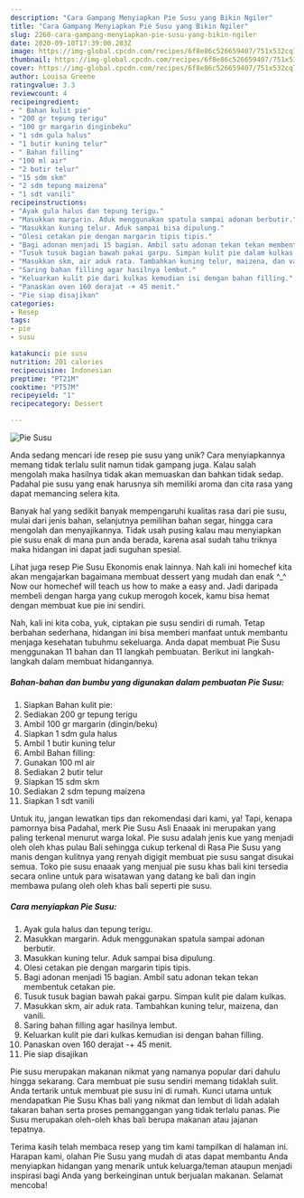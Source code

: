 ```yaml
---
description: "Cara Gampang Menyiapkan Pie Susu yang Bikin Ngiler"
title: "Cara Gampang Menyiapkan Pie Susu yang Bikin Ngiler"
slug: 2260-cara-gampang-menyiapkan-pie-susu-yang-bikin-ngiler
date: 2020-09-10T17:39:00.203Z
image: https://img-global.cpcdn.com/recipes/6f8e86c526659407/751x532cq70/pie-susu-foto-resep-utama.jpg
thumbnail: https://img-global.cpcdn.com/recipes/6f8e86c526659407/751x532cq70/pie-susu-foto-resep-utama.jpg
cover: https://img-global.cpcdn.com/recipes/6f8e86c526659407/751x532cq70/pie-susu-foto-resep-utama.jpg
author: Louisa Greene
ratingvalue: 3.3
reviewcount: 4
recipeingredient:
- " Bahan kulit pie"
- "200 gr tepung terigu"
- "100 gr margarin dinginbeku"
- "1 sdm gula halus"
- "1 butir kuning telur"
- " Bahan filling"
- "100 ml air"
- "2 butir telur"
- "15 sdm skm"
- "2 sdm tepung maizena"
- "1 sdt vanili"
recipeinstructions:
- "Ayak gula halus dan tepung terigu."
- "Masukkan margarin. Aduk menggunakan spatula sampai adonan berbutir."
- "Masukkan kuning telur. Aduk sampai bisa dipulung."
- "Olesi cetakan pie dengan margarin tipis tipis."
- "Bagi adonan menjadi 15 bagian. Ambil satu adonan tekan tekan membentuk cetakan pie."
- "Tusuk tusuk bagian bawah pakai garpu. Simpan kulit pie dalam kulkas."
- "Masukkan skm, air aduk rata. Tambahkan kuning telur, maizena, dan vanili."
- "Saring bahan filling agar hasilnya lembut."
- "Keluarkan kulit pie dari kulkas kemudian isi dengan bahan filling."
- "Panaskan oven 160 derajat -+ 45 menit."
- "Pie siap disajikan"
categories:
- Resep
tags:
- pie
- susu

katakunci: pie susu 
nutrition: 201 calories
recipecuisine: Indonesian
preptime: "PT21M"
cooktime: "PT57M"
recipeyield: "1"
recipecategory: Dessert

---
```



![Pie Susu](https://img-global.cpcdn.com/recipes/6f8e86c526659407/751x532cq70/pie-susu-foto-resep-utama.jpg)

Anda sedang mencari ide resep pie susu yang unik? Cara menyiapkannya memang tidak terlalu sulit namun tidak gampang juga. Kalau salah mengolah maka hasilnya tidak akan memuaskan dan bahkan tidak sedap. Padahal pie susu yang enak harusnya sih memiliki aroma dan cita rasa yang dapat memancing selera kita.

Banyak hal yang sedikit banyak mempengaruhi kualitas rasa dari pie susu, mulai dari jenis bahan, selanjutnya pemilihan bahan segar, hingga cara mengolah dan menyajikannya. Tidak usah pusing kalau mau menyiapkan pie susu enak di mana pun anda berada, karena asal sudah tahu triknya maka hidangan ini dapat jadi suguhan spesial.

Lihat juga resep Pie Susu Ekonomis enak lainnya. Nah kali ini homechef kita akan mengajarkan bagaimana membuat dessert yang mudah dan enak ^_^ Now our homechef will teach us how to make a easy and. Jadi daripada membeli dengan harga yang cukup merogoh kocek, kamu bisa hemat dengan membuat kue pie ini sendiri.


Nah, kali ini kita coba, yuk, ciptakan pie susu sendiri di rumah. Tetap berbahan sederhana, hidangan ini bisa memberi manfaat untuk membantu menjaga kesehatan tubuhmu sekeluarga. Anda dapat membuat Pie Susu menggunakan 11 bahan dan 11 langkah pembuatan. Berikut ini langkah-langkah dalam membuat hidangannya.

<!--inarticleads1-->

##### Bahan-bahan dan bumbu yang digunakan dalam pembuatan Pie Susu:

1. Siapkan  Bahan kulit pie:
1. Sediakan 200 gr tepung terigu
1. Ambil 100 gr margarin (dingin/beku)
1. Siapkan 1 sdm gula halus
1. Ambil 1 butir kuning telur
1. Ambil  Bahan filling:
1. Gunakan 100 ml air
1. Sediakan 2 butir telur
1. Siapkan 15 sdm skm
1. Sediakan 2 sdm tepung maizena
1. Siapkan 1 sdt vanili


Untuk itu, jangan lewatkan tips dan rekomendasi dari kami, ya! Tapi, kenapa pamornya bisa Padahal, merk Pie Susu Asli Enaaak ini merupakan yang paling terkenal menurut warga lokal. Pie susu adalah jenis kue yang menjadi oleh oleh khas pulau Bali sehingga cukup terkenal di Rasa Pie Susu yang manis dengan kulitnya yang renyah digigit membuat pie susu sangat disukai semua. Toko pie susu enaaak yang menjual pie susu khas bali kini tersedia secara online untuk para wisatawan yang datang ke bali dan ingin membawa pulang oleh oleh khas bali seperti pie susu. 

<!--inarticleads2-->

##### Cara menyiapkan Pie Susu:

1. Ayak gula halus dan tepung terigu.
1. Masukkan margarin. Aduk menggunakan spatula sampai adonan berbutir.
1. Masukkan kuning telur. Aduk sampai bisa dipulung.
1. Olesi cetakan pie dengan margarin tipis tipis.
1. Bagi adonan menjadi 15 bagian. Ambil satu adonan tekan tekan membentuk cetakan pie.
1. Tusuk tusuk bagian bawah pakai garpu. Simpan kulit pie dalam kulkas.
1. Masukkan skm, air aduk rata. Tambahkan kuning telur, maizena, dan vanili.
1. Saring bahan filling agar hasilnya lembut.
1. Keluarkan kulit pie dari kulkas kemudian isi dengan bahan filling.
1. Panaskan oven 160 derajat -+ 45 menit.
1. Pie siap disajikan


Pie susu merupakan makanan nikmat yang namanya popular dari dahulu hingga sekarang. Cara membuat pie susu sendiri memang tidaklah sulit. Anda tertarik untuk membuat pie susu ini di rumah. Kunci utama untuk mendapatkan Pie Susu Khas bali yang nikmat dan lembut di lidah adalah takaran bahan serta proses pemanggangan yang tidak terlalu panas. Pie Susu merupakan oleh-oleh khas bali berupa makanan atau jajanan tepatnya. 

Terima kasih telah membaca resep yang tim kami tampilkan di halaman ini. Harapan kami, olahan Pie Susu yang mudah di atas dapat membantu Anda menyiapkan hidangan yang menarik untuk keluarga/teman ataupun menjadi inspirasi bagi Anda yang berkeinginan untuk berjualan makanan. Selamat mencoba!
